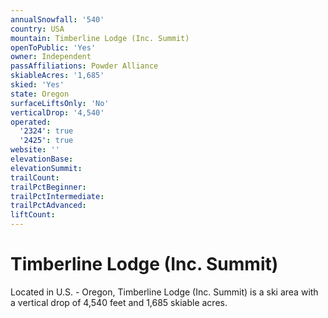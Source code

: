 ```yaml
---
annualSnowfall: '540'
country: USA
mountain: Timberline Lodge (Inc. Summit)
openToPublic: 'Yes'
owner: Independent
passAffiliations: Powder Alliance
skiableAcres: '1,685'
skied: 'Yes'
state: Oregon
surfaceLiftsOnly: 'No'
verticalDrop: '4,540'
operated:
  '2324': true
  '2425': true
website: ''
elevationBase:
elevationSummit:
trailCount:
trailPctBeginner:
trailPctIntermediate:
trailPctAdvanced:
liftCount:
---
```



# Timberline Lodge (Inc. Summit)

Located in U.S. - Oregon, Timberline Lodge (Inc. Summit) is a ski area with a vertical drop of 4,540 feet and 1,685 skiable acres.
